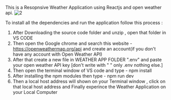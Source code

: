This is a Resopnsive Weather Application using Reactjs and open weather api.
![2](https://github.com/user-attachments/assets/c27408bd-bbb4-4299-b2f3-3429c9ee0ee4)


To install all the dependencies and run the application follow this process :

1. After Downloading the source code folder and unzip , open that folder in VS CODE
2. Then open the Google chrome and search this website - https://openweathermap.org/api and create an account(if you don't have any account with Open Weather API)
3. After that create a new file in WEATHER APP FOLDER  ".env"  and paste your open weather API key [don't write with " " only .env nothing else.]
4. Then open the terminal window of VS code and type - npm install
5. After installing the npm modules then type - npm run dev
6. Then a local host address will shown on your Terminal window , click on that local host address and Finally experince the Weather Application on your Local Computer
   
